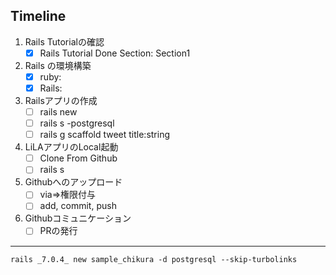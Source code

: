 ## Timeline
1. Rails Tutorialの確認
   - [x] Rails Tutorial Done Section: Section1
1. Rails の環境構築
   - [x] ruby: 
   - [x] Rails: 
1. Railsアプリの作成
   - [ ] rails new
   - [ ] rails s -postgresql
   - [ ] rails g scaffold tweet title:string
1. LiLAアプリのLocal起動
   - [ ] Clone From Github
   - [ ] rails s
1. Githubへのアップロード
   - [ ] via=>権限付与
   - [ ] add, commit, push
1. Githubコミュニケーション
   - [ ] PRの発行

---

```
rails _7.0.4_ new sample_chikura -d postgresql --skip-turbolinks
```



```
```
